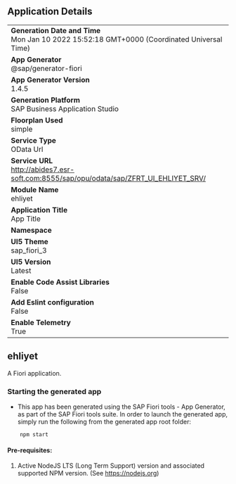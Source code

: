 ## Application Details
|               |
| ------------- |
|**Generation Date and Time**<br>Mon Jan 10 2022 15:52:18 GMT+0000 (Coordinated Universal Time)|
|**App Generator**<br>@sap/generator-fiori|
|**App Generator Version**<br>1.4.5|
|**Generation Platform**<br>SAP Business Application Studio|
|**Floorplan Used**<br>simple|
|**Service Type**<br>OData Url|
|**Service URL**<br>http://abides7.esr-soft.com:8555/sap/opu/odata/sap/ZFRT_UI_EHLIYET_SRV/
|**Module Name**<br>ehliyet|
|**Application Title**<br>App Title|
|**Namespace**<br>|
|**UI5 Theme**<br>sap_fiori_3|
|**UI5 Version**<br>Latest|
|**Enable Code Assist Libraries**<br>False|
|**Add Eslint configuration**<br>False|
|**Enable Telemetry**<br>True|

## ehliyet

A Fiori application.

### Starting the generated app

-   This app has been generated using the SAP Fiori tools - App Generator, as part of the SAP Fiori tools suite.  In order to launch the generated app, simply run the following from the generated app root folder:

```
    npm start
```

#### Pre-requisites:

1. Active NodeJS LTS (Long Term Support) version and associated supported NPM version.  (See https://nodejs.org)


